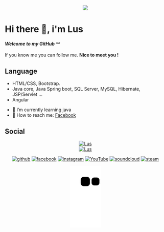 <p align="center">
<img src="https://capsule-render.vercel.app/api?type=waving&color=gradient&height=200&section=header&text=M.Dung&fontSize=80&fontAlignY=35&animation=twinkling&fontColor=gradient"/> </a> 
</p>

# Hi there 👋, i'm **Lus**
#### *Welcome to my GitHub ^^*
If you know me you can follow me. **Nice to meet you !**

## Language 
* HTML/CSS, Bootstrap.
* Java core, Java Spring boot, SQL Server, MySQL, Hibernate, JSP/Servlet ...
* Angular

- 🌱 I’m currently learning java 
- 💬 How to reach me: [Facebook](https://www.facebook.com/profile.php?id=100022771942685) 

## Social
<div align="center">
 
[![Lus](https://github-readme-stats.vercel.app/api?username=maxlu2k&show_icons=true&theme=radical&custom_title=Dung's_Stats)](https://github.com/maxlu2k)
 <br>
[![Lus](https://github-readme-stats.vercel.app/api/top-langs/?username=maxlu2k&layout=compact&theme=radical&card_width=445&custom_title=Dung's_Language)](https://github.com/maxlu2k)
 
[<img src='https://cdn.jsdelivr.net/npm/simple-icons@3.0.1/icons/github.svg' alt='github' height='40'>](https://github.com/maxlu2k)  [<img src='https://cdn.jsdelivr.net/npm/simple-icons@3.0.1/icons/facebook.svg' alt='facebook' height='40'>](https://www.facebook.com/profile.php?id=100013095221334)  [<img src='https://cdn.jsdelivr.net/npm/simple-icons@3.0.1/icons/instagram.svg' alt='instagram' height='40'>](https://www.instagram.com/mdung_lus/)  [<img src='https://cdn.jsdelivr.net/npm/simple-icons@3.0.1/icons/youtube.svg' alt='YouTube' height='40'>](https://www.youtube.com/channel/UC48Z2L5vpNCULo2kZn3oDXA)  [<img src='https://cdn.jsdelivr.net/npm/simple-icons@3.0.1/icons/soundcloud.svg' alt='soundcloud' height='40'>](https://soundcloud.com/fryman-352499392)  [<img src='https://cdn.jsdelivr.net/npm/simple-icons@3.0.1/icons/steam.svg' alt='steam' height='40'>](https://steamcommunity.com/profiles/76561197975103931)  
 
</div>
<div align="center">
  
 [![Lus](https://github.com/rafaballerini/rafaballerini/blob/output/github-contribution-grid-snake.svg)](https://github.com/maxlu2k)

</div>
